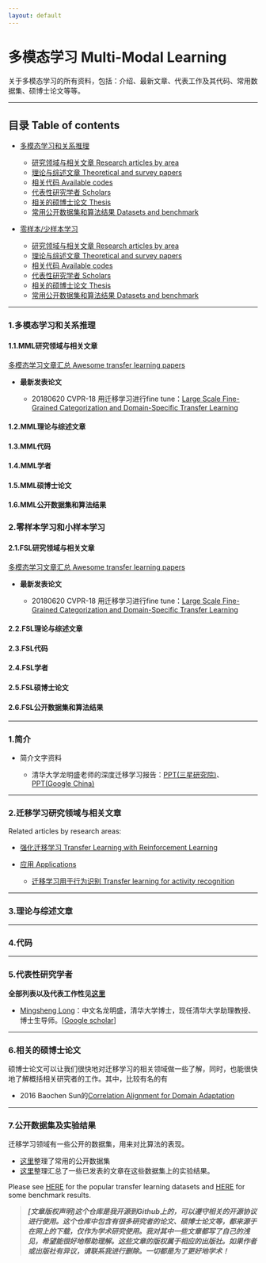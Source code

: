 ```yaml
---
layout: default
---
```


# 多模态学习 Multi-Modal Learning

关于多模态学习的所有资料，包括：介绍、最新文章、代表工作及其代码、常用数据集、硕博士论文等等。

_ _ _

## 目录 Table of contents

* [多模态学习和关系推理](#1多模态学习和关系推理)
	* [研究领域与相关文章 Research articles by area](#11mml研究领域与相关文章)
	* [理论与综述文章 Theoretical and survey papers](#12mml理论与综述文章)
	* [相关代码 Available codes](#13mml代码)
	* [代表性研究学者 Scholars](#14mml学者)
	* [相关的硕博士论文 Thesis](#15mml硕博士论文)
	* [常用公开数据集和算法结果 Datasets and benchmark](16#mml公开数据集和算法结果)

* [零样本/少样本学习](#2fslearning)
	* [研究领域与相关文章 Research articles by area](#21fsl研究领域与相关文章)
	* [理论与综述文章 Theoretical and survey papers](#22fsl理论与综述)
	* [相关代码 Available codes](#23fsl代码)
	* [代表性研究学者 Scholars](#24fsl学者)
	* [相关的硕博士论文 Thesis](#25fslthesis)
	* [常用公开数据集和算法结果 Datasets and benchmark](26#fsl数据集)

- - -

### 1.多模态学习和关系推理

#### 1.1.MML研究领域与相关文章
[多模态学习文章汇总 Awesome transfer learning papers](https://github.com/jindongwang/transferlearning/tree/master/doc/awesome_paper.md)

- **最新发表论文**

	- 20180620 CVPR-18 用迁移学习进行fine tune：[Large Scale Fine-Grained Categorization and Domain-Specific Transfer Learning](https://arxiv.org/abs/1806.06193)

#### 1.2.MML理论与综述文章

#### 1.3.MML代码

#### 1.4.MML学者

#### 1.5.MML硕博士论文

#### 1.6.MML公开数据集和算法结果

### 2.零样本学习和小样本学习

#### 2.1.FSL研究领域与相关文章
[多模态学习文章汇总 Awesome transfer learning papers](https://github.com/jindongwang/transferlearning/tree/master/doc/awesome_paper.md)

- **最新发表论文**

	- 20180620 CVPR-18 用迁移学习进行fine tune：[Large Scale Fine-Grained Categorization and Domain-Specific Transfer Learning](https://arxiv.org/abs/1806.06193)

#### 2.2.FSL理论与综述文章

#### 2.3.FSL代码

#### 2.4.FSL学者

#### 2.5.FSL硕博士论文

#### 2.6.FSL公开数据集和算法结果





- - -

### 1.简介

- 简介文字资料

	- 清华大学龙明盛老师的深度迁移学习报告：[PPT(三星研究院)](http://ise.thss.tsinghua.edu.cn/~mlong/doc/transfer-learning-talk.pdf)、[PPT(Google China)](http://ise.thss.tsinghua.edu.cn/~mlong/doc/deep-transfer-learning-talk.pdf)

- - -

### 2.迁移学习研究领域与相关文章

Related articles by research areas:

- [强化迁移学习 Transfer Learning with Reinforcement Learning](https://github.com/jindongwang/transferlearning/blob/master/doc/awesome_paper.md#强化迁移学习)

- [应用 Applications](https://github.com/jindongwang/transferlearning/blob/master/doc/awesome_paper.md#应用)
	- [迁移学习用于行为识别 Transfer learning for activity recognition](https://github.com/jindongwang/activityrecognition/blob/master/notes/%E8%BF%81%E7%A7%BB%E5%AD%A6%E4%B9%A0%E7%94%A8%E4%BA%8E%E8%A1%8C%E4%B8%BA%E8%AF%86%E5%88%AB.md)

- - -

### 3.理论与综述文章

_ _ _

### 4.代码

_ _ _

### 5.代表性研究学者

**全部列表以及代表工作性见[这里](https://github.com/jindongwang/transferlearning/blob/master/doc/scholar_TL.md)**

- [Mingsheng Long](http://ise.thss.tsinghua.edu.cn/~mlong/)：中文名龙明盛，清华大学博士，现任清华大学助理教授、博士生导师。[[Google scholar](https://scholar.google.com/citations?view_op=search_authors&mauthors=mingsheng+long&hl=zh-CN&oi=ao)]

_ _ _

### 6.相关的硕博士论文

硕博士论文可以让我们很快地对迁移学习的相关领域做一些了解，同时，也能很快地了解概括相关研究者的工作。其中，比较有名的有

- 2016 Baochen Sun的[Correlation Alignment for Domain Adaptation](http://www.cs.uml.edu/~bsun/papers/baochen_phd_thesis.pdf)

- - -

### 7.公开数据集及实验结果

迁移学习领域有一些公开的数据集，用来对比算法的表现。

- [这里](https://github.com/jindongwang/transferlearning/blob/master/doc/dataset.md)整理了常用的公开数据集
- [这里](https://github.com/jindongwang/transferlearning/blob/master/doc/benchmark.md)整理汇总了一些已发表的文章在这些数据集上的实验结果。

Please see [HERE](https://github.com/jindongwang/transferlearning/blob/master/doc/dataset.md) for the popular transfer learning datasets and [HERE](https://github.com/jindongwang/transferlearning/blob/master/doc/benchmark.md) for some benchmark results.



> ***[文章版权声明]这个仓库是我开源到Github上的，可以遵守相关的开源协议进行使用。这个仓库中包含有很多研究者的论文、硕博士论文等，都来源于在网上的下载，仅作为学术研究使用。我对其中一些文章都写了自己的浅见，希望能很好地帮助理解。这些文章的版权属于相应的出版社。如果作者或出版社有异议，请联系我进行删除。一切都是为了更好地学术！***

